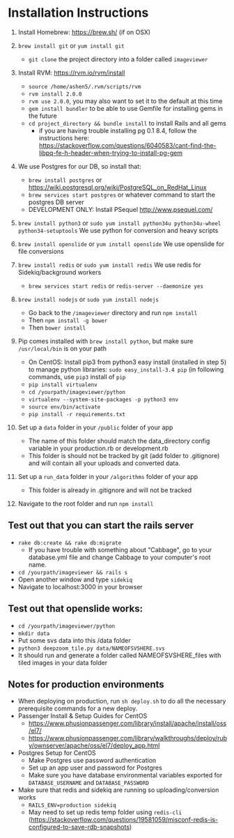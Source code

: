 # Installation Instructions

1. Install Homebrew: https://brew.sh/ (if on OSX)
2. `brew install git` or `yum install git`
   * `git clone` the project directory into a folder called `imageviewer`
3. Install RVM: https://rvm.io/rvm/install
	 * `source /home/ashen5/.rvm/scripts/rvm`
	 * `rvm install 2.0.0`
	 * `rvm use 2.0.0`, you may also want to set it to the default at this time
	 * `gem install bundler` to be able to use Gemfile for installing gems in the future
	 * `cd project_directory && bundle install` to install Rails and all gems 
	   * if you are having trouble installing pg 0.1 8.4, follow the instructions here: https://stackoverflow.com/questions/6040583/cant-find-the-libpq-fe-h-header-when-trying-to-install-pg-gem
	 
4. We use Postgres for our DB, so install that:
	 * `brew install postgres` or https://wiki.postgresql.org/wiki/PostgreSQL_on_RedHat_Linux
	 * `brew services start postgres` or whatever command to start the postgres DB server
	 * DEVELOPMENT ONLY: Install PSequel http://www.psequel.com/
5. `brew install python3` or `sudo yum install python34u python34u-wheel python34-setuptools` We use python for conversion and heavy scripts
6. `brew install openslide` or `yum install openslide` We use openslide for file conversions
7. `brew install redis` or `sudo yum install redis` We use redis for Sidekiq/background workers
	 * `brew services start redis` or `redis-server --daemonize yes`
8. `brew install nodejs` or `sudo yum install nodejs`
	 * Go back to the `/imageviewer` directory and run `npm install`
	 * Then `npm install -g bower`
	 * Then `bower install`
9. Pip comes installed with `brew install python`, but make sure `/usr/local/bin` is on your path 
	 * On CentOS: Install pip3 from python3 easy install (installed in step 5) to manage python libraries: `sudo easy_install-3.4 pip` (in following commands, use `pip3` install of `pip`
	 * `pip install virtualenv`  
	 * `cd /yourpath/imageviewer/python`
	 * `virtualenv --system-site-packages -p python3 env`
	 * `source env/bin/activate`
	 * `pip install -r requirements.txt`
11. Set up a `data` folder in your `/public` folder of your app
	* The name of this folder should match the data_directory config variable in your production.rb or development.rb
	* This folder is should not be tracked by git (add folder to .gitignore) and will contain all your uploads and converted data.
12. Set up a `run_data` folder in your `/algorithms` folder of your app
	* This folder is already in .gitignore and will not be tracked
13. Navigate to the root folder and run `npm install`

## Test out that you can start the rails server
* `rake db:create && rake db:migrate`
	* If you have trouble with something about "Cabbage", go to your database.yml file and change Cabbage to your computer's root name.
* `cd /yourpath/imageviewer && rails s`
* Open another window and type `sidekiq`
* Navigate to localhost:3000 in your browser

## Test out that openslide works: 
* `cd /yourpath/imageviewer/python`
* `mkdir data`
* Put some svs data into this /data folder
* `python3 deepzoom_tile.py data/NAMEOFSVSHERE.svs`
* It should run and generate a folder called NAMEOFSVSHERE_files with tiled images in your data folder

## Notes for production environments
* When deploying on production, run `sh deploy.sh` to do all the necessary prerequisite commands for a new deploy.
* Passenger Install & Setup Guides for CentOS
	* https://www.phusionpassenger.com/library/install/apache/install/oss/el7/ 
	* https://www.phusionpassenger.com/library/walkthroughs/deploy/ruby/ownserver/apache/oss/el7/deploy_app.html
* Postgres Setup for CentOS
	* Make Postgres use password authentication
	* Set up an app user and password for Postgres
	* Make sure you have database environmental variables exported for `DATABASE_USERNAME` and `DATABASE_PASSWORD`
* Make sure that redis and sidekiq are running so uploading/conversion works
	* `RAILS_ENV=production sidekiq`
	* May need to set up redis temp folder using `redis-cli` (https://stackoverflow.com/questions/19581059/misconf-redis-is-configured-to-save-rdb-snapshots)
